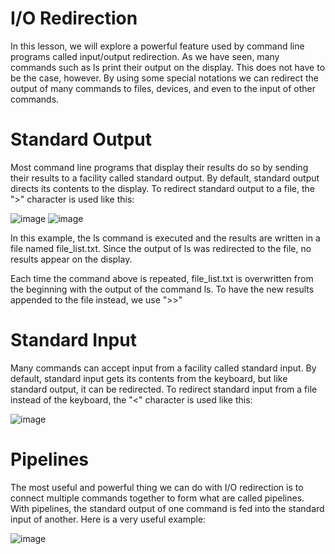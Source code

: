 # I/O Redirection
In this lesson, we will explore a powerful feature used by command line programs called input/output redirection. As we have seen, many commands such as ls print their output on the display. This does not have to be the case, however. By using some special notations we can redirect the output of many commands to files, devices, and even to the input of other commands.

# Standard Output
Most command line programs that display their results do so by sending their results to a facility called standard output. By default, standard output directs its contents to the display. To redirect standard output to a file, the ">" character is used like this:

![image](https://github.com/JoseCuevaRamos/Redes_Actividades_Jose_cueva/assets/150297438/d3d6fee9-1900-48e5-96a0-bef8f6d35f77)
![image](https://github.com/JoseCuevaRamos/Redes_Actividades_Jose_cueva/assets/150297438/494beead-a20a-41ed-bd10-dd700216361a)


In this example, the ls command is executed and the results are written in a file named file_list.txt. Since the output of ls was redirected to the file, no results appear on the display.

Each time the command above is repeated, file_list.txt is overwritten from the beginning with the output of the command ls. To have the new results appended to the file instead, we use ">>" 
# Standard Input
Many commands can accept input from a facility called standard input. By default, standard input gets its contents from the keyboard, but like standard output, it can be redirected. To redirect standard input from a file instead of the keyboard, the "<" character is used like this:

![image](https://github.com/JoseCuevaRamos/Redes_Actividades_Jose_cueva/assets/150297438/cff48647-79d6-4292-a664-77d1b5104f84)


# Pipelines
The most useful and powerful thing we can do with I/O redirection is to connect multiple commands together to form what are called pipelines. With pipelines, the standard output of one command is fed into the standard input of another. Here is a very useful example:

![image](https://github.com/JoseCuevaRamos/Redes_Actividades_Jose_cueva/assets/150297438/8961d885-434b-4c3f-afb4-52b44663a6de)

